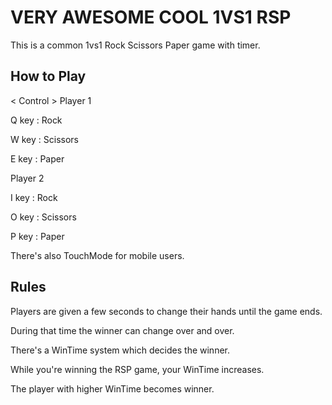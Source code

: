 # VERY AWESOME COOL 1VS1 RSP
This is a common 1vs1 Rock Scissors Paper game with timer.


## How to Play
< Control >
Player 1

Q key : Rock

W key : Scissors

E key : Paper

Player 2

I key : Rock

O key : Scissors

P key : Paper


There's also TouchMode for mobile users.


## Rules
Players are given a few seconds to change their hands until the game ends.

During that time the winner can change over and over.



There's a WinTime system which decides the winner.

While you're winning the RSP game, your WinTime increases.

The player with higher WinTime becomes winner.
